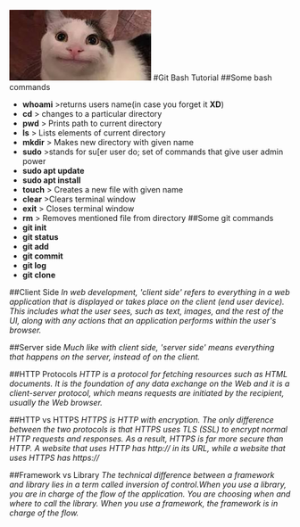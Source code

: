 ![](cat.jpeg)
#Git Bash Tutorial
##Some bash commands
- **whoami** >returns users name(in case you forget it **XD**)
- **cd** > changes to a particular directory
- **pwd** > Prints path to current directory
- **ls**  > Lists elements of current directory
- **mkdir** > Makes new directory with given name
- **sudo** >stands for su[er user do; set of commands that give user admin power
- **sudo apt update**
- **sudo apt install**
- **touch** > Creates a new file with given name
- **clear** >Clears terminal window
- **exit** > Closes terminal window
- **rm** > Removes mentioned file from directory
##Some git commands
- **git init**
- **git status**
- **git add**
- **git commit**
- **git log**
- **git clone**

##Client Side
*In web development, 'client side' refers to everything in a web application that is displayed or takes place on the client (end user device). This includes what the user sees, such as text, images, and the rest of the UI, along with any actions that an application performs within the user's browser.*

##Server side
*Much like with client side, 'server side' means everything that happens on the server, instead of on the client.*

##HTTP Protocols
*HTTP is a protocol for fetching resources such as HTML documents. It is the foundation of any data exchange on the Web and it is a client-server protocol, which means requests are initiated by the recipient, usually the Web browser.*

##HTTP vs HTTPS
*HTTPS is HTTP with encryption. The only difference between the two protocols is that HTTPS uses TLS (SSL) to encrypt normal HTTP requests and responses. As a result, HTTPS is far more secure than HTTP. A website that uses HTTP has http:// in its URL, while a website that uses HTTPS has https://*

##Framework vs Library
*The technical difference between a framework and library lies in a term called inversion of control.When you use a library, you are in charge of the flow of the application. You are choosing when and where to call the library. When you use a framework, the framework is in charge of the flow.*
